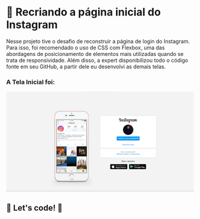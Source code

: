 # 🚀 Recriando a página inicial do Instagram

Nesse projeto tive o desafio de reconstruir a página de login do Instagram. Para isso, foi recomendado o uso de CSS com Flexbox, uma das abordagens de posicionamento de elementos mais utilizadas quando se trata de responsividade. Além disso, a expert disponibilizou todo o código fonte em seu GitHub, a partir dele eu desenvolvi as demais telas.

### A Tela Inicial foi:

![Print da Tela](img/tela-login.png)

## 🚀 Let's code! 🚀